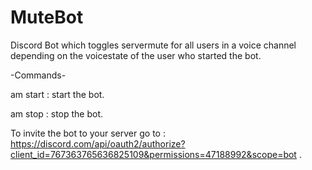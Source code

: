 # MuteBot

Discord Bot which toggles servermute for all users in a voice channel depending on the voicestate of the user who started the bot.

-Commands-

am start : start the bot.

am stop : stop the bot.

To invite the bot to your server go to : https://discord.com/api/oauth2/authorize?client_id=767363765636825109&permissions=47188992&scope=bot .

